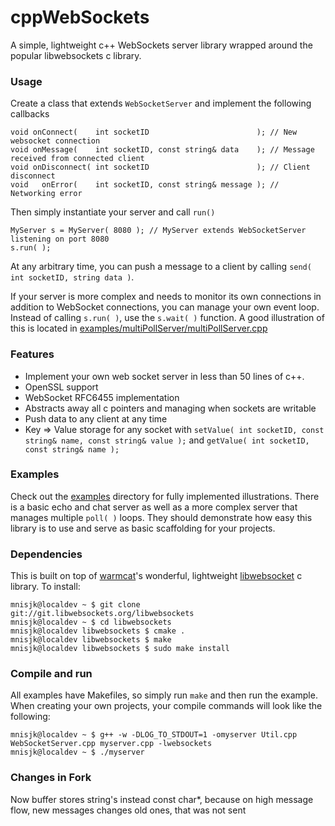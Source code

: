 cppWebSockets
===========

A simple, lightweight c++ WebSockets server library wrapped around the popular libwebsockets c library. 

### Usage

Create a class that extends `WebSocketServer` and implement the following callbacks

```
void onConnect(    int socketID                        ); // New websocket connection
void onMessage(    int socketID, const string& data    ); // Message received from connected client
void onDisconnect( int socketID                        ); // Client disconnect
void   onError(    int socketID, const string& message ); // Networking error
```

Then simply instantiate your server and call `run()` 

```
MyServer s = MyServer( 8080 ); // MyServer extends WebSocketServer listening on port 8080
s.run( );
```

At any arbitrary time, you can push a message to a client by calling `send( int socketID, string data )`.

If your server is more complex and needs to monitor its own connections in addition to WebSocket connections, you can manage your own event loop. Instead of calling `s.run( )`, use the `s.wait( )` function.  A good illustration of this is located in [examples/multiPollServer/multiPollServer.cpp](https://github.com/mnisjk/cppWebSockets/blob/master/examples/multiPollServer/multiPollServer.cpp)

### Features

* Implement your own web socket server in less than 50 lines of c++.
* OpenSSL support
* WebSocket RFC6455 implementation
* Abstracts away all c pointers and managing when sockets are writable
* Push data to any client at any time
* Key => Value storage for any socket with `setValue( int socketID, const string& name, const string& value );` and `getValue( int socketID, const string& name );`

### Examples

Check out the [examples](https://github.com/mnisjk/cppWebSockets/blob/master/examples/) directory for fully implemented illustrations.  There is a basic echo and chat server as well as a more complex server that manages multiple `poll( )` loops. They should demonstrate how easy this library is to use and serve as basic scaffolding for your projects.

### Dependencies

This is built on top of [warmcat](http://warmcat.com/)'s wonderful, lightweight [libwebsocket](http://libwebsockets.org/) c library.  To install:

```
mnisjk@localdev ~ $ git clone git://git.libwebsockets.org/libwebsockets
mnisjk@localdev ~ $ cd libwebsockets
mnisjk@localdev libwebsockets $ cmake .
mnisjk@localdev libwebsockets $ make
mnisjk@localdev libwebsockets $ sudo make install
```

### Compile and run

All examples have Makefiles, so simply run `make` and then run the example.  When creating your own projects, your compile commands will look like the following:

```
mnisjk@localdev ~ $ g++ -w -DLOG_TO_STDOUT=1 -omyserver Util.cpp WebSocketServer.cpp myserver.cpp -lwebsockets
mnisjk@localdev ~ $ ./myserver
```
### Changes in Fork
Now buffer stores string's instead const char*, because on high message flow, new messages changes old ones, that was not sent 
